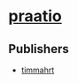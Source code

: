 # [praatio](https://pypi.org/project/praatio)



## Publishers
- [timmahrt](https://pypi.org/user/timmahrt)

